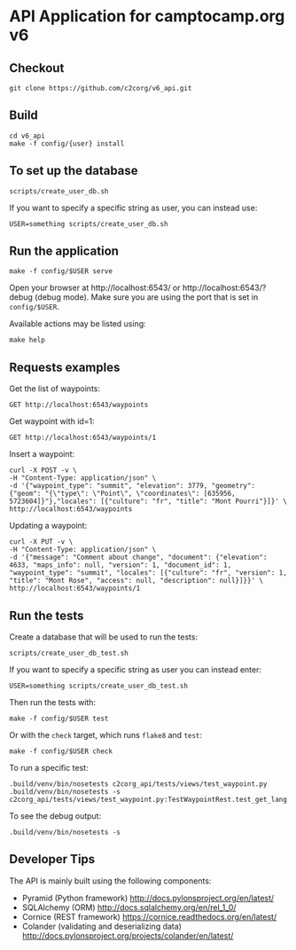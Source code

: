 API Application for camptocamp.org v6
=====================================

Checkout
--------

    git clone https://github.com/c2corg/v6_api.git

Build
-----

    cd v6_api
    make -f config/{user} install

To set up the database
----------------------

    scripts/create_user_db.sh

If you want to specify a specific string as user, you can instead use:

    USER=something scripts/create_user_db.sh

Run the application
-------------------

    make -f config/$USER serve

Open your browser at http://localhost:6543/ or http://localhost:6543/?debug (debug mode). Make sure you are
using the port that is set in `config/$USER`.

Available actions may be listed using:

    make help

Requests examples
-----------------

Get the list of waypoints:

    GET http://localhost:6543/waypoints

Get waypoint with id=1:

    GET http://localhost:6543/waypoints/1

Insert a waypoint:

    curl -X POST -v \
    -H "Content-Type: application/json" \
    -d '{"waypoint_type": "summit", "elevation": 3779, "geometry": {"geom": "{\"type\": \"Point\", \"coordinates\": [635956, 5723604]}"},"locales": [{"culture": "fr", "title": "Mont Pourri"}]}' \
    http://localhost:6543/waypoints

Updating a waypoint:

    curl -X PUT -v \
    -H "Content-Type: application/json" \
    -d '{"message": "Comment about change", "document": {"elevation": 4633, "maps_info": null, "version": 1, "document_id": 1, "waypoint_type": "summit", "locales": [{"culture": "fr", "version": 1, "title": "Mont Rose", "access": null, "description": null}]}}' \
    http://localhost:6543/waypoints/1

Run the tests
--------------
Create a database that will be used to run the tests:

    scripts/create_user_db_test.sh

If you want to specify a specific string as user you can instead enter:

    USER=something scripts/create_user_db_test.sh

Then run the tests with:

    make -f config/$USER test
    
Or with the `check` target, which runs `flake8` and `test`:

    make -f config/$USER check

To run a specific test:

    .build/venv/bin/nosetests c2corg_api/tests/views/test_waypoint.py
    .build/venv/bin/nosetests -s  c2corg_api/tests/views/test_waypoint.py:TestWaypointRest.test_get_lang

To see the debug output:

    .build/venv/bin/nosetests -s

Developer Tips
--------------

The API is mainly built using the following components:
* Pyramid (Python framework) http://docs.pylonsproject.org/en/latest/
* SQLAlchemy (ORM) http://docs.sqlalchemy.org/en/rel_1_0/
* Cornice (REST framework) https://cornice.readthedocs.org/en/latest/
* Colander (validating and deserializing data) http://docs.pylonsproject.org/projects/colander/en/latest/


